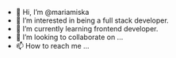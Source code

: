 - 👋 Hi, I’m @mariamiska
- 👀 I’m interested in being a full stack developer.
- 🌱 I’m currently learning frontend developer.
- 💞️ I’m looking to collaborate on ...
- 📫 How to reach me ...

<!---
mariamiska/mariamiska is a ✨ special ✨ repository because its `README.md` (this file) appears on your GitHub profile.
You can click the Preview link to take a look at your changes.
--->

